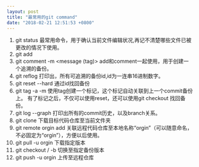 ```yaml
---
layout: post
title: "最常用的git command"
date: "2018-02-21 12:51:53 +0800"
---
```

1. git status
最常用命令，用于确认当前文件编辑状况,再记不清楚哪些文件已被更改的情况下使用。
1. git add <file>
1. git comment -m <message (tag)>
add和comment一起使用，用于创建一个追溯的备份。
1. git reflog
打印出，所有可追溯的备份id,id为一连串16进制数字。
1. git reset --hard <id>
通过id找回备份
1. git tag -a <tag> -m <msg>
使用tag创建一个标记，这个标记自动关联到上一个commit备份上。
有了标记之后，不仅可以使用reset，还可以使用git checkout <tag> 找回备份。
1. git log --graph
打印出所有的commit历史，以及branch关系。
1. git clone <url>
下载目标代码仓库至当前文件夹
1. git remote orgin add <url>
关联远程代码仓库至本地名称“orgin”（可以随意命名，不必固定为“orgin”），方便以后使用。
1. git pull -u orgin <branch>
下载指定版本
1. git checkout <tag>/ -b <branch>
切换至指定备份版本
1. git push -u orgin <branch>
上传至远程仓库
